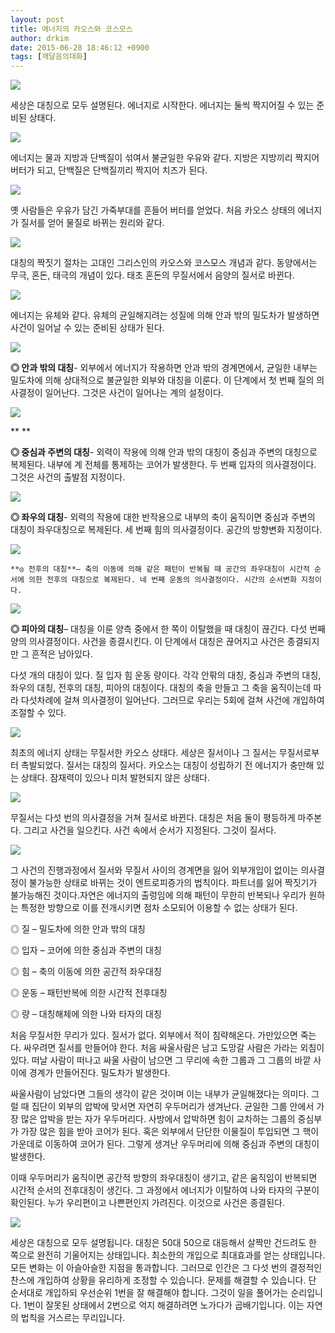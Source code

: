 ```yaml
---
layout: post
title: 에너지의 카오스와 코스모스
author: drkim
date: 2015-06-28 18:46:12 +0900
tags: [깨달음의대화]
---
```

  



![](/files/attach/images/198/791/602/225.jpg) 

  


세상은 대칭으로 모두 설명된다. 에너지로 시작한다. 에너지는 둘씩 짝지어질 수 있는 준비된 상태다. 

  


![](/files/attach/images/198/791/602/212.jpg)

  


에너지는 물과 지방과 단백질이 섞여서 불균일한 우유와 같다. 지방은 지방끼리 짝지어 버터가 되고, 단백질은 단백질끼리 짝지어 치즈가 된다.

  



![](/files/attach/images/198/791/602/213_1.jpg) 

  


옛 사람들은 우유가 담긴 가죽부대를 흔들어 버터를 얻었다. 처음 카오스 상태의 에너지가 질서를 얻어 물질로 바뀌는 원리와 같다. 

  





![](/files/attach/images/198/791/602/214.jpg) 

  


대칭의 짝짓기 절차는 고대인 그리스인의 카오스와 코스모스 개념과 같다. 동양에서는 무극, 혼돈, 태극의 개념이 있다. 태초 혼돈의 무질서에서 음양의 질서로 바뀐다. 

  





![](/files/attach/images/198/791/602/223.jpg) 

  


에너지는 유체와 같다. 유체의 균일해지려는 성질에 의해 안과 밖의 밀도차가 발생하면 사건이 일어날 수 있는 준비된 상태가 된다. 

  





![](/files/attach/images/198/791/602/215.jpg) 

  


**◎ 안과 밖의 대칭**- 외부에서 에너지가 작용하면 안과 밖의 경계면에서, 균일한 내부는 밀도차에 의해 상대적으로 불균일한 외부와 대칭을 이룬다. 이 단계에서 첫 번째 질의 의사결정이 일어난다. 그것은 사건이 일어나는 계의 설정이다. 

  


![](/files/attach/images/198/791/602/216.jpg)

** 
**

  **◎ 중심과 주변의 대칭**- 외력이 작용에 의해 안과 밖의 대칭이 중심과 주변의 대칭으로 복제된다. 내부에 계 전체를 통제하는 코어가 발생한다. 두 번째 입자의 의사결정이다. 그것은 사건의 출발점 지정이다. 

  





![](/files/attach/images/198/791/602/217.jpg) 

  


**◎ 좌우의 대칭**- 외력의 작용에 대한 반작용으로 내부의 축이 움직이면 중심과 주변의 대칭이 좌우대칭으로 복제된다. 세 번째 힘의 의사결정이다. 공간의 방향변화 지정이다. 

  


![](/files/attach/images/198/791/602/218.jpg)

  


  


 
    **◎ 전후의 대칭**– 축의 이동에 의해 같은 패턴이 반복될 때 공간의 좌우대칭이 시간적 순서에 의한 전후의 대칭으로 복제된다. 네 번째 운동의 의사결정이다. 시간의 순서변화 지정이다. 

  




![](/files/attach/images/198/791/602/219.jpg) 

  


**◎ 피아의 대칭**– 대칭을 이룬 양측 중에서 한 쪽이 이탈했을 때 대칭이 끊긴다. 다섯 번째 양의 의사결정이다. 사건을 종결시킨다. 이 단계에서 대칭은 끊어지고 사건은 종결되지만 그 흔적은 남아있다. 

  


다섯 개의 대칭이 있다. 질 입자 힘 운동 량이다. 각각 안팎의 대칭, 중심과 주변의 대칭, 좌우의 대칭, 전후의 대칭, 피아의 대칭이다. 대칭의 축을 만들고 그 축을 움직이는데 따라 다섯차례에 걸쳐 의사결정이 일어난다. 그러므로 우리는 5회에 걸쳐 사건에 개입하여 조절할 수 있다. 

  




![](/files/attach/images/198/791/602/220.jpg) 

  


최초의 에너지 상태는 무질서한 카오스 상태다. 세상은 질서이나 그 질서는 무질서로부터 촉발되었다. 질서는 대칭의 질서다. 카오스는 대칭이 성립하기 전 에너지가 충만해 있는 상태다. 잠재력이 있으나 미처 발현되지 않은 상태다.

  




![](/files/attach/images/198/791/602/221.jpg) 

  


무질서는 다섯 번의 의사결정을 거쳐 질서로 바뀐다. 대칭은 처음 둘이 평등하게 마주본다. 그리고 사건을 일으킨다. 사건 속에서 순서가 지정된다. 그것이 질서다.

  



![](/files/attach/images/198/791/602/224.jpg)   


  


그 사건의 진행과정에서 질서와 무질서 사이의 경계면을 잃어 외부개입이 없이는 의사결정이 불가능한 상태로 바뀌는 것이 엔트로피증가의 법칙이다. 파트너를 잃어 짝짓기가 불가능해진 것이다.자연은 에너지의 출렁임에 의해 패턴이 무한히 반복되나 우리가 원하는 특정한 방향으로 이를 전개시키면 점차 소모되어 이용할 수 없는 상태가 된다.


  

  


◎ 질 – 밀도차에 의한 안과 밖의 대칭  
      
◎ 입자 – 코어에 의한 중심과 주변의 대칭  
      
◎ 힘 – 축의 이동에 의한 공간적 좌우대칭  
      
◎ 운동 – 패턴반복에 의한 시간적 전후대칭  
      
◎ 량 – 대칭해체에 의한 나와 타자의 대칭

  


처음 무질서한 무리가 있다. 질서가 없다. 외부에서 적이 침략해온다. 가만있으면 죽는다. 싸우려면 질서를 만들어야 한다. 처음 싸울사람은 남고 도망갈 사람은 가라는 외침이 있다. 떠날 사람이 떠나고 싸울 사람이 남으면 그 무리에 속한 그룹과 그 그룹의 바깥 사이에 경계가 만들어진다. 밀도차가 발생한다.

  


싸울사람이 남았다면 그들의 생각이 같은 것이며 이는 내부가 균일해졌다는 의미다. 그럴 때 집단이 외부의 압박에 맞서면 자연히 우두머리가 생겨난다. 균일한 그룹 안에서 가장 많은 압박을 받는 자가 우두머리다. 사방에서 압박하면 힘이 교차하는 그룹의 중심부가 가장 많은 힘을 받아 코어가 된다. 혹은 외부에서 단단한 이물질이 투입되면 그 핵이 가운데로 이동하여 코어가 된다. 그렇게 생겨난 우두머리에 의해 중심과 주변의 대칭이 발생한다. 

  


이때 우두머리가 움직이면 공간적 방향의 좌우대칭이 생기고, 같은 움직임이 반복되면 시간적 순서의 전후대칭이 생긴다. 그 과정에서 에너지가 이탈하여 나와 타자의 구분이 확인된다. 누가 우리편이고 나쁜편인지 가려진다. 이것으로 사건은 종결된다.

  


![](/files/attach/images/198/791/602/DSC01488.JPG)

  


세상은 대칭으로 모두 설명됩니다. 대칭은 50대 50으로 대등해서 살짝만 건드려도 한 쪽으로 완전히 기울어지는 상태입니다. 최소한의 개입으로 최대효과를 얻는 상태입니다. 모든 변화는 이 아슬아슬한 지점을 통과합니다. 그러므로 인간은 그 다섯 번의 결정적인 찬스에 개입하여 상황을 유리하게 조정할 수 있습니다. 문제를 해결할 수 있습니다. 단 순서대로 개입하되 우선순위 1번을 잘 해결해야 합니다. 그것이 일을 풀어가는 순리입니다. 1번이 잘못된 상태에서 2번으로 억지 해결하려면 노가다가 곱배기입니다. 이는 자연의 법칙을 거스르는 무리입니다.